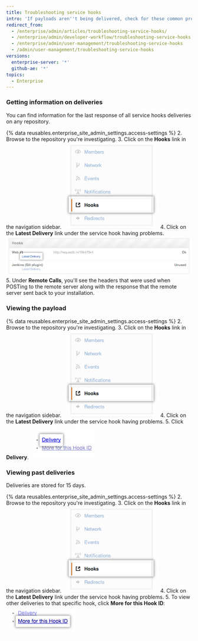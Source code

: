 ```yaml
---
title: Troubleshooting service hooks
intro: 'If payloads aren''t being delivered, check for these common problems.'
redirect_from:
  - /enterprise/admin/articles/troubleshooting-service-hooks/
  - /enterprise/admin/developer-workflow/troubleshooting-service-hooks
  - /enterprise/admin/user-management/troubleshooting-service-hooks
  - /admin/user-management/troubleshooting-service-hooks
versions:
  enterprise-server: '*'
  github-ae: '*'
topics:
  - Enterprise
---
```

### Getting information on deliveries

You can find information for the last response of all service hooks deliveries on any repository.

{% data reusables.enterprise_site_admin_settings.access-settings %}
2. Browse to the repository you're investigating.
3. Click on the **Hooks** link in the navigation sidebar.
  ![Hooks Sidebar](/assets/images/enterprise/settings/Enterprise-Hooks-Sidebar.png)
4. Click on the **Latest Delivery** link under the service hook having problems.
  ![Hook Details](/assets/images/enterprise/settings/Enterprise-Hooks-Details.png)
5. Under **Remote Calls**, you'll see the headers that were used when POSTing to the remote server along with the response that the remote server sent back to your installation.

### Viewing the payload

{% data reusables.enterprise_site_admin_settings.access-settings %}
2. Browse to the repository you're investigating.
3. Click on the **Hooks** link in the navigation sidebar.
  ![Hooks Sidebar](/assets/images/enterprise/settings/Enterprise-Hooks-Sidebar.png)
4. Click on the **Latest Delivery** link under the service hook having problems.
5. Click **Delivery**.
  ![Viewing the payload](/assets/images/enterprise/settings/Enterprise-Hooks-Payload.png)

### Viewing past deliveries

Deliveries are stored for 15 days.

{% data reusables.enterprise_site_admin_settings.access-settings %}
2. Browse to the repository you're investigating.
3. Click on the **Hooks** link in the navigation sidebar.
  ![Hooks Sidebar](/assets/images/enterprise/settings/Enterprise-Hooks-Sidebar.png)
4. Click on the **Latest Delivery** link under the service hook having problems.
5. To view other deliveries to that specific hook, click **More for this Hook ID**:
  ![Viewing more deliveries](/assets/images/enterprise/settings/Enterprise-Hooks-More-Deliveries.png)
